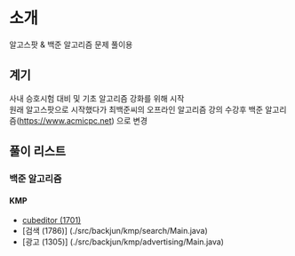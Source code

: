 # 소개
알고스팟 & 백준 알고리즘 문제 풀이용

## 계기
사내 승호시험 대비 및 기초 알고리즘 강화를 위해 시작  
원래 알고스팟으로 시작했다가 최백준씨의 오프라인 알고리즘 강의 수강후 백준 알고리즘(https://www.acmicpc.net) 으로 변경

## 풀이 리스트
### 백준 알고리즘
#### KMP
* [cubeditor (1701)](./src/backjun/kmp/cubeditor/Main.java)
* [검색 (1786)] (./src/backjun/kmp/search/Main.java)
* [광고 (1305)] (./src/backjun/kmp/advertising/Main.java)